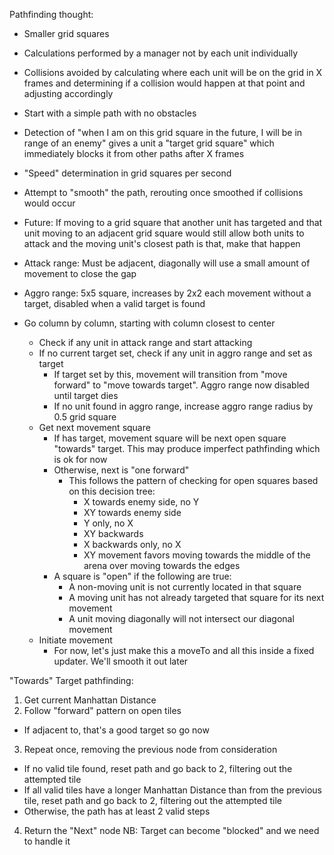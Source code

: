Pathfinding thought:

- Smaller grid squares
- Calculations performed by a manager not by each unit individually
- Collisions avoided by calculating where each unit will be on the grid in X frames and determining if a collision would happen at that point and adjusting
  accordingly
- Start with a simple path with no obstacles
- Detection of "when I am on this grid square in the future, I will be in range of an enemy" gives a unit a "target grid square" which immediately blocks it
  from other paths after X frames
- "Speed" determination in grid squares per second
- Attempt to "smooth" the path, rerouting once smoothed if collisions would occur
- Future: If moving to a grid square that another unit has targeted and that unit moving to an adjacent grid square would still allow both units to attack and
  the moving unit's closest path is that, make that happen

- Attack range: Must be adjacent, diagonally will use a small amount of movement to close the gap
- Aggro range: 5x5 square, increases by 2x2 each movement without a target, disabled when a valid target is found

- Go column by column, starting with column closest to center
  - Check if any unit in attack range and start attacking
  - If no current target set, check if any unit in aggro range and set as target
    - If target set by this, movement will transition from "move forward" to "move towards target". Aggro range now disabled until target dies
    - If no unit found in aggro range, increase aggro range radius by 0.5 grid square
  - Get next movement square
    - If has target, movement square will be next open square "towards" target. This may produce imperfect pathfinding which is ok for now
    - Otherwise, next is "one forward"
      - This follows the pattern of checking for open squares based on this decision tree:
        - X towards enemy side, no Y
        - XY towards enemy side
        - Y only, no X
        - XY backwards
        - X backwards only, no X
        - XY movement favors moving towards the middle of the arena over moving towards the edges
    - A square is "open" if the following are true:
      - A non-moving unit is not currently located in that square
      - A moving unit has not already targeted that square for its next movement
      - A unit moving diagonally will not intersect our diagonal movement
  - Initiate movement
    - For now, let's just make this a moveTo and all this inside a fixed updater. We'll smooth it out later

"Towards" Target pathfinding:

1. Get current Manhattan Distance
2. Follow "forward" pattern on open tiles

- If adjacent to, that's a good target so go now
3. Repeat once, removing the previous node from consideration
  - If no valid tile found, reset path and go back to 2, filtering out the attempted tile
  - If all valid tiles have a longer Manhattan Distance than from the previous tile, reset path and go back to 2, filtering out the attempted tile
  - Otherwise, the path has at least 2 valid steps
4. Return the "Next" node NB: Target can become "blocked" and we need to handle it

